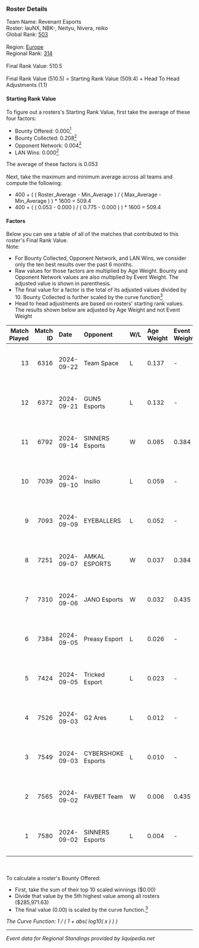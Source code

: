### Roster Details<br />
Team Name: Revenant Esports<br />
Roster: lauNX, NBK-, Neityu, Nivera, reiko<br />
Global Rank: [503](../../standings_global_2025_02_28.md)<br />
<br />
Region: [Europe]( ../../standings_europe_2025_02_28.md)<br />
Regional Rank: [314]( ../../standings_europe_2025_02_28.md)<br />
<br />
Final Rank Value:  510.5<br />
<br />
Final Rank Value (510.5) = Starting Rank Value (509.4) + Head To Head Adjustments (1.1)<br />

#### Starting Rank Value<br />
To figure out a rosters's Starting Rank Value, first take the average of these four factors:<br />
- Bounty Offered: 0.000[<sup>1</sup>](#table2)
- Bounty Collected: 0.208[<sup>2</sup>](#table1)
- Opponent Network: 0.004[<sup>2</sup>](#table1)
- LAN Wins: 0.000[<sup>2</sup>](#table1)

The average of these factors is 0.053<br />
<br />
Next, take the maximum and minimum average across all teams and compute the following:<br />
- 400 + ( ( Roster_Average - Min_Average ) / ( Max_Average - Min_Average ) ) * 1600 = 509.4
- 400 + ( ( 0.053 - 0.000 ) / ( 0.775 - 0.000 ) ) * 1600 = 509.4


#### Factors<br />
Below you can see a table of all of the matches that contributed to this roster's Final Rank Value.<br />
Note:<br />

- For Bounty Collected, Opponent Network, and LAN Wins, we consider only the ten best results over the past 6 months.
- Raw values for those factors are multiplied by Age Weight. Bounty and Opponent Network values are also multiplied by Event Weight. The adjusted value is shown in parenthesis.
- The final value for a factor is the total of its adjusted values divided by 10. Bounty Collected is further scaled by the curve function[<sup>3</sup>](#curveFunction)
- Head to head adjustments are based on rosters' starting rank values. The results shown below are adjusted by Age Weight and not Event Weight
<span id="table1"></span><br />


| Match Played | Match ID | Date       | Opponent           | W/L | Age Weight | Event Weight | Bounty Collected | Opponent Network | LAN Wins  | H2H Adj. | Roster                             |
| -: | -: | :- | :- | :- | :- | :- | :- | :- | :- | -: | :- |
|           13 |     6316 | 2024-09-22 | Team Space         | L   | 0.137      | -            | -                | -                | -         |    -2.20 | lauNX, NBK-, Nivera, reiko, tiziaN |
|           12 |     6372 | 2024-09-21 | GUN5 Esports       | L   | 0.132      | -            | -                | -                | -         |    -0.26 | lauNX, NBK-, Nivera, reiko, tiziaN |
|           11 |     6792 | 2024-09-14 | SINNERS Esports    | W   | 0.085      | 0.384        | 0.033 (0.001)    | 0.633 (0.021)    | 0 (0.000) |     2.53 | lauNX, NBK-, Neityu, Nivera, reiko |
|           10 |     7039 | 2024-09-10 | Insilio            | L   | 0.059      | -            | -                | -                | -         |    -0.46 | lauNX, NBK-, Nivera, reiko, tiziaN |
|            9 |     7093 | 2024-09-09 | EYEBALLERS         | L   | 0.052      | -            | -                | -                | -         |    -0.23 | lauNX, NBK-, Nivera, reiko, tiziaN |
|            8 |     7251 | 2024-09-07 | AMKAL ESPORTS      | W   | 0.037      | 0.384        | 0.002 (0.000)    | 0.533 (0.008)    | 0 (0.000) |     0.97 | 0SAMAS, lauNX, NBK-, Nivera, reiko |
|            7 |     7310 | 2024-09-06 | JANO Esports       | W   | 0.032      | 0.435        | 0.026 (0.000)    | 0.423 (0.006)    | 0 (0.000) |     0.93 | lauNX, NBK-, Nivera, reiko, tiziaN |
|            6 |     7384 | 2024-09-05 | Preasy Esport      | L   | 0.026      | -            | -                | -                | -         |    -0.12 | lauNX, NBK-, Nivera, reiko, tiziaN |
|            5 |     7424 | 2024-09-05 | Tricked Esport     | L   | 0.023      | -            | -                | -                | -         |    -0.09 | lauNX, NBK-, Nivera, reiko, tiziaN |
|            4 |     7526 | 2024-09-03 | G2 Ares            | L   | 0.012      | -            | -                | -                | -         |    -0.10 | lauNX, NBK-, Nivera, reiko, tiziaN |
|            3 |     7549 | 2024-09-03 | CYBERSHOKE Esports | L   | 0.010      | -            | -                | -                | -         |    -0.03 | lauNX, NBK-, Nivera, reiko, tiziaN |
|            2 |     7565 | 2024-09-02 | FAVBET Team        | W   | 0.006      | 0.435        | 0.038 (0.000)    | 0.969 (0.002)    | 0 (0.000) |     0.16 | lauNX, NBK-, Nivera, reiko, tiziaN |
|            1 |     7580 | 2024-09-02 | SINNERS Esports    | L   | 0.004      | -            | -                | -                | -         |    -0.01 | lauNX, NBK-, Nivera, reiko, tiziaN |

<br />
<span id="table2"></span><br />
To calculate a roster's Bounty Offered:<br />

- First, take the sum of their top 10 scaled winnings ($0.00)
- Divide that value by the 5th highest value among all rosters ($285,971.63)
- The final value (0.00) is scaled by the curve function.[<sup>3</sup>](#curveFunction)

<span id="curveFunction"></span>_The Curve Function: 1 / ( 1 + abs( log10( x ) ) )_<br />

---
_Event data for Regional Standings provided by liquipedia.net_<br />
